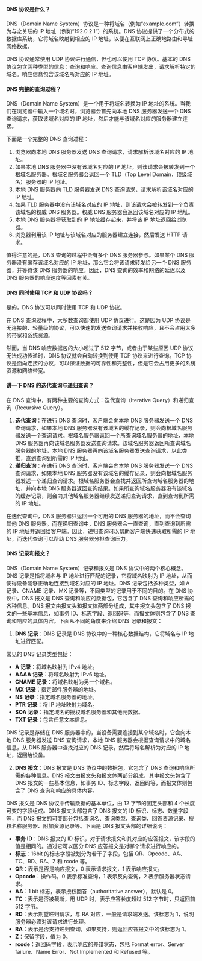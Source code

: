 <!--
 * @Author: Shu Binqi
 * @Date: 2023-02-27 22:46:08
 * @LastEditors: Shu Binqi
 * @LastEditTime: 2023-03-03 02:00:36
 * @Description: DNS 面试题（5题）
 * @Version: 1.0.0
 * @FilePath: \interviewQuestions\ComputerNetwork\DNS.md
-->

#### DNS 协议是什么？

DNS（Domain Name System）协议是一种将域名（例如“example.com”）转换为与之关联的 IP 地址（例如“192.0.2.1”）的系统。DNS 协议提供了一个分布式的数据库系统，它将域名映射到相应的 IP 地址，以便在互联网上正确地路由和寻址网络数据。

DNS 协议通常使用 UDP 协议进行通信，但也可以使用 TCP 协议。基本的 DNS 协议包含两种类型的信息：查询和响应。查询信息由客户端发出，请求解析特定的域名。响应信息包含该域名所对应的 IP 地址。

#### DNS 完整的查询过程？

DNS（Domain Name System）是一个用于将域名转换为 IP 地址的系统。当我们在浏览器中输入一个域名时，浏览器会首先向本地 DNS 服务器发送一个 DNS 查询请求，获取该域名对应的 IP 地址，然后才能与该域名对应的服务器建立连接。

下面是一个完整的 DNS 查询过程：

1. 浏览器向本地 DNS 服务器发送 DNS 查询请求，请求解析该域名对应的 IP 地址。
1. 如果本地 DNS 服务器中没有该域名对应的 IP 地址，则该请求会被转发到一个根域名服务器。根域名服务器会返回一个 TLD（Top Level Domain，顶级域名）服务器的 IP 地址。
1. 本地 DNS 服务器向 TLD 服务器发送 DNS 查询请求，请求解析该域名对应的 IP 地址。
1. 如果 TLD 服务器中没有该域名对应的 IP 地址，则该请求会被转发到一个负责该域名的权威 DNS 服务器。权威 DNS 服务器会返回该域名对应的 IP 地址。
1. 本地 DNS 服务器将获取到的 IP 地址缓存起来，并将该 IP 地址返回给浏览器。
1. 浏览器利用该 IP 地址与该域名对应的服务器建立连接，然后发送 HTTP 请求。

值得注意的是，DNS 查询的过程中会有多个 DNS 服务器参与。如果某个 DNS 服务器没有缓存该域名对应的 IP 地址，那么它会将该请求转发给另一个 DNS 服务器，并等待该 DNS 服务器的响应。因此，DNS 查询的效率和网络的延迟以及 DNS 服务器的响应速度等因素有关。

#### DNS 同时使用 TCP 和 UDP 协议吗？

是的，DNS 协议可以同时使用 TCP 和 UDP 协议。

在 DNS 查询过程中，大多数查询都使用 UDP 协议进行。这是因为 UDP 协议是无连接的、轻量级的协议，可以快速的发送查询请求并接收响应，且不会占用太多的带宽和系统资源。

然而，当 DNS 响应数据包的大小超过了 512 字节，或者由于某些原因 UDP 协议无法成功传递时，DNS 协议就会自动转换到使用 TCP 协议来进行查询。TCP 协议是面向连接的协议，可以保证数据的可靠性和完整性，但是它会占用更多的系统资源和网络带宽。

#### 讲一下 DNS 的迭代查询与递归查询？

在 DNS 查询中，有两种主要的查询方式：迭代查询（Iterative Query）和递归查询（Recursive Query）。

1. **迭代查询**：在进行 DNS 查询时，客户端会向本地 DNS 服务器发送一个 DNS 查询请求，如果本地 DNS 服务器没有该域名的缓存记录，则会向根域名服务器发送一个查询请求。根域名服务器返回一个所查询域名服务器的地址，本地 DNS 服务器再向该域名服务器发送查询请求。该域名服务器返回所查询域名服务器的地址，本地 DNS 服务器再向该域名服务器发送查询请求，以此类推，直到查询到所需的 IP 地址。
1. **递归查询**：在进行 DNS 查询时，客户端会向本地 DNS 服务器发送一个 DNS 查询请求，如果本地 DNS 服务器没有该域名的缓存记录，则会向根域名服务器发送一个递归查询请求。根域名服务器会查找并返回所查询域名服务器的地址，并向本地 DNS 服务器返回查询结果。如果所查询域名服务器没有该域名的缓存记录，则会向其他域名服务器继续发送递归查询请求，直到查询到所需的 IP 地址。

在迭代查询中，DNS 服务器只返回一个可用的 DNS 服务器的地址，而不会查询其他 DNS 服务器。而在递归查询中，DNS 服务器会一直查询，直到查询到所需的 IP 地址并返回给客户端。因此，递归查询可以帮助客户端快速获取所需的 IP 地址，而迭代查询可以帮助 DNS 服务器分担查询压力。

#### DNS 记录和报文？

DNS（Domain Name System）记录和报文是 DNS 协议中的两个核心概念。DNS 记录是指将域名与 IP 地址进行匹配的记录，它将域名映射为 IP 地址，从而使得设备能够正确地连接到域名对应的 IP 地址。DNS 记录包括多种类型，如 A 记录、CNAME 记录、MX 记录等，不同类型的记录用于不同的目的。在 DNS 协议中，DNS 报文是 DNS 查询和响应的数据包，它包含了 DNS 查询和响应所需的各种信息。DNS 报文由报文头和报文体两部分组成，其中报文头包含了 DNS 报文的一些基本信息，如事务 ID、标志字段、返回码等，而报文体则包含了 DNS 查询和响应的具体内容。下面从不同的角度来介绍 DNS 记录和报文：

1. **DNS 记录**：DNS 记录是 DNS 协议中的一种核心数据结构，它将域名与 IP 地址进行匹配。

常见的 DNS 记录类型包括：

- **A 记录**：将域名映射为 IPv4 地址。
- **AAAA 记录**：将域名映射为 IPv6 地址。
- **CNAME 记录**：将域名映射为另一个域名。
- **MX 记录**：指定邮件服务器的地址。
- **NS 记录**：指定域名服务器的地址。
- **PTR 记录**：将 IP 地址映射为域名。
- **SOA 记录**：指定域名的授权域名服务器和其他元数据。
- **TXT 记录**：包含任意文本信息。

DNS 记录是存储在 DNS 服务器中的，当设备需要连接到某个域名时，它会向本地 DNS 服务器发送 DNS 查询请求，本地 DNS 服务器会根据查询请求中的域名信息，从 DNS 服务器中查找对应的 DNS 记录，然后将域名解析为对应的 IP 地址，返回给设备。

2. **DNS 报文**：DNS 报文是 DNS 协议中的数据包，它包含了 DNS 查询和响应所需的各种信息。DNS 报文由报文头和报文体两部分组成，其中报文头包含了 DNS 报文的一些基本信息，如事务 ID、标志字段、返回码等，而报文体则包含了 DNS 查询和响应的具体内容。

DNS 报文是 DNS 协议中传输数据的基本单位，由 12 字节的固定头部和 4 个长度可变的字段组成。DNS 报文头部包含了 DNS 报文的 ID 标识、标志、数量字段等，而 DNS 报文的可变部分包括查询名、查询类型、查询类、回答资源记录、授权名称服务器、附加资源记录等。下面是 DNS 报文头部的详细说明：

- **事务 ID**：DNS 报文的 ID 标识，对于请求报文和其对应的应答报文，该字段的值是相同的。通过它可以区分 DNS 应答报文是对哪个请求进行响应的。
- **标志**：16bit 的标志字段被划分为若干子字段，包括 QR、Opcode、AA、TC、RD、RA、Z 和 rcode 等。
- **QR**：表示是否是响应报文，0 表示请求报文，1 表示响应报文。
- **Opcode**：操作码，0 表示标准查询，1 表示反向查询，2 表示服务器状态请求。
- **AA**：1 bit 标志，表示授权回答（authoritative answer），默认是 0。
- **TC**：表示是否被截断，用 UDP 时，表示应答长度超过 512 字节时，只返回前 512 字节。
- **RD**：表示期望递归请求，与 RA 对应，一般是请求端发送。该标志为 1，说明服务器必须对该请求进行处理。
- **RA**：表示是否支持递归查询，如果支持，则返回应答报文中的该标志为 1。
- **Z**：保留字段，值为 0。
- **rcode**：返回码字段，表示响应的差错状态，包括 Format error、Server failure、Name Error、Not Implemented 和 Refused 等。
